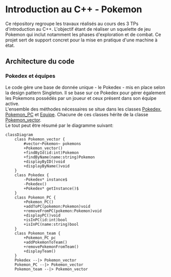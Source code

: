 # Introduction au C++ - Pokemon

Ce répository regroupe les travaux réalisés au cours des 3 TPs d'introduction au C++. L'objectif étant de réaliser un squelette de jeu Pokemon qui inclut notamment les phases d'exploration et de combat. Ce projet sert de support concret pour la mise en pratique d'une machine à état.

## Architecture du code
### Pokedex et équipes
Le code gère une base de donnée unique - le Pokedex - mis en place selon la design pattern Singleton. Il se base sur ce Pokedex pour gérer également les Pokemons possédés par un joueur et ceux présent dans son équipe active.   
L'ensemble des méthodes nécessaires se situe dans les classes [Pokedex](/srcpp/Pokedex.cpp), [Pokemon_PC](/srcpp/Pokemon_PC.cpp) et [Equipe](/srcpp/Equipe.cpp). Chacune de ces classes hérite de la classe [Pokemon_vector](/srcpp/Pokemon_vector.cpp).  
Le tout peut être résumé par le diagramme suivant:  

```mermaid
classDiagram
    class Pokemon_vector {
        #vector~Pokemon~ pokemons
        +Pokemon_vector()
        +findById(id:int)Pokemon
        +findByName(name:string)Pokemon
        +displayByID()void
        +displayByName()void
    }
    class Pokedex {
        -Pokedex* instance$
        -Pokedex()
        +Pokedex* getInstance()$
    }
    class Pokemon_PC {
        +Pokemon_PC()
        +addToPC(pokemon:Pokemon)void
        +removeFromPC(pokemon:Pokemon)void
        +displayPC()void
        +isInPC(id:int)bool
        +isInPC(name:string)bool
    }
    class Pokemon_team {
        +Pokemon_PC pc
        +addPokemonToTeam()
        +removePokemonFromTeam()
        +displayTeam()
    }
    Pokedex --|> Pokemon_vector
    Pokemon_PC --|> Pokemon_vector
    Pokemon_team --|> Pokemon_vector
``` 
